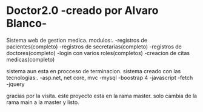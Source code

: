 # Doctor2.0  -creado por Alvaro Blanco-
Sistema web de gestion medica.
modulos:.
        -registros de pacientes(completo)
        -registros de secretarias(completo)
        -registros de doctores(completo)
        -login con varios roles(completos)
        -creacion de citas medicas(completo)

sistema aun esta en procceso de terminacion.
sistema creado con las tecnologias:. 
        -asp.net, net core, mvc
        -mysql
        -boostrap 4
        -javascript
        -fetch       
        -jquery

gracias por la visita. este proyecto esta en la rama master. solo cambia de la rama main a la master y listo.



